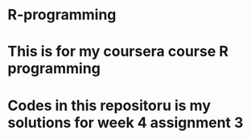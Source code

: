 # R-programming
# This is for my coursera course R programming
# Codes in this repositoru is my solutions for week 4 assignment 3
